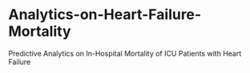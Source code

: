 # Analytics-on-Heart-Failure-Mortality
Predictive Analytics on In-Hospital Mortality of ICU Patients with Heart Failure
